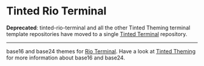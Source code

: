 # Tinted Rio Terminal

**Deprecated**: tinted-rio-terminal and all the other Tinted Theming
terminal template repositories have moved to a single [Tinted
Terminal](https://github.com/tinted-theming/tinted-terminal) repository.

---

base16 and base24 themes for [Rio Terminal]. Have a look at [Tinted
Theming] for more information about base16 and base24.

[Rio Terminal]: https://github.com/raphamorim/rio
[Tinted Theming]: https://github.com/tinted-theming/home
